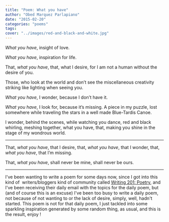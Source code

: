 ```yaml
---
title: "Poem: What you have"
author: "Obed Marquez Parlapiano"
date: "2015-02-20"
categories: "poems"
tags:
cover: "../images/red-and-black-and-white.jpg"
---
```


_What you have_, insight of love.

_What you have_, inspiration for life.

That, _what you have_, that, what I desire, for I am not a human without the desire of you.

Those, who look at the world and don’t see the miscellaneous creativity striking like lighting when seeing you.

_What you have_, I wonder, because I don’t have it.

_What you have_, I look for, because it’s missing. A piece in my puzzle, lost somewhere while traveling the stars in a well made Blue-Tardis Canoe.

I wonder, behind the scenes, while watching you dance, red and black whirling, meshing together, what you have, that, making you shine in the stage of my wondrous world.

* * *

That, _what you have_, that I desire, that, _what you have_, that I wonder, that, _what you have_, that I’m missing.

That, _what you have_, shall never be mine, shall never be ours.

* * *

I've been wanting to write a poem for some days now, since I got into this kind of  writers/bloggers kind of community called [Writing 201: Poetry](https://dailypost.wordpress.com/dp_assignment/welcome-to-writing-201-poetry/), and I've been receiving their daily email with the topics for the daily poem, but (and of course this is an excuse) I've been too busy to write a daily poem, not because of not wanting to or the lack of desire, simply, well, hadn't started. This poem is not for that daily poem, I just tackled into some sparkling inspiration generated by some random thing, as usual, and this is the result, enjoy !
